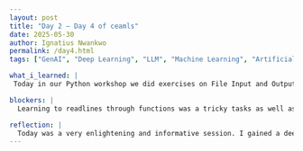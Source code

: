 ```yaml
---
layout: post
title: "Day 2 – Day 4 of ceamls"
date: 2025-05-30
author: Ignatius Nwankwo
permalink: /day4.html
tags: ["GenAI", "Deep Learning", "LLM", "Machine Learning", "Artificial Intelligence"]

what_i_learned: |
 Today in our Python workshop we did exercises on File Input and Output. We ran various labs and collaborated through zoom to solve programming challenges which was enriching and helpful. Next, we were educated on generative ai and played around with various generative ai services, such as Suno.ai, a music generating software. We were also educated on Deep Learning and Machine Learning, and were quizzed through Kahoot, which was competitive and fun. Lastly, we played a game where we had to distinguish between real pictures and AI generated ones. Not going to lie, some tripped me up, which was hilarious but concerning.

blockers: |
  Learning to readlines through functions was a tricky tasks as well as managing that data through controlflow. 

reflection: |
  Today was a very enlightening and informative session. I gained a deeper understanding between the different terminologies in artificial intelligence and a newfound appreciation for computer technology.
---
```

